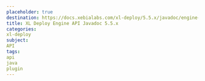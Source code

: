 ```yaml
---
placeholder: true
destination: https://docs.xebialabs.com/xl-deploy/5.5.x/javadoc/engine-api/index.html
title: XL Deploy Engine API Javadoc 5.5.x
categories:
xl-deploy
subject:
API
tags:
api
java
plugin
---
```

